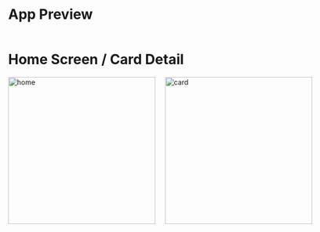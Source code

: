 <div style="display:flex;">
    <h1 style="align-items:center;">App Preview</h1>
</div>

# Home Screen  /  Card Detail
<div style="display:flex; gap: 20px;">
    <img style="height: 300px; width: auto;" src="https://github.com/user-attachments/assets/12e56084-f8ef-426f-87b7-ac2737803250" alt="home" />
    <img style="height: 300px; width: auto;" src="https://github.com/user-attachments/assets/7c625e0a-3996-488c-bd99-6cd5c7fe0ca1" alt="card" />
</div>
